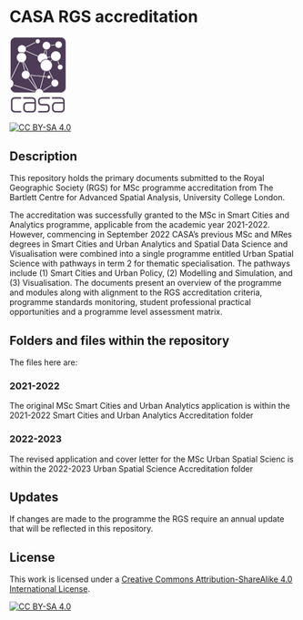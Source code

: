 # CASA RGS accreditation

<img src="general_images/casa_logo.jpg" width="100" >

[![CC BY-SA 4.0][cc-by-sa-shield]][cc-by-sa] 

## Description

This repository holds the primary documents submitted to the Royal Geographic Society (RGS) for MSc programme accreditation from The Bartlett Centre for Advanced Spatial Analysis, University College London.

The accreditation was successfully granted to the MSc in Smart Cities and Analytics programme, applicable from the academic year 2021-2022. However, commencing in September 2022 CASA’s previous MSc and MRes degrees in Smart Cities and Urban Analytics and Spatial Data Science and Visualisation were combined into a single programme entitled Urban Spatial Science with pathways in term 2 for thematic specialisation. The pathways include (1) Smart Cities and Urban Policy, (2) Modelling and Simulation, and (3) Visualisation. The documents present an overview of the programme and modules along with alignment to the RGS accreditation criteria, programme standards monitoring, student professional practical opportunities and a programme level assessment matrix.

## Folders and files within the repository

The files here are:

### 2021-2022

The original MSc Smart Cities and Urban Analytics application is within the 2021-2022 Smart Cities and Urban Analytics Accreditation folder

### 2022-2023

The revised application and cover letter for the MSc Urban Spatial Scienc is within the 2022-2023 Urban Spatial Science Accreditation folder

## Updates

If changes are made to the programme the RGS require an annual update that will be reflected in this repository.

## License

This work is licensed under a
[Creative Commons Attribution-ShareAlike 4.0 International License][cc-by-sa].

[![CC BY-SA 4.0][cc-by-sa-image]][cc-by-sa]

[cc-by-sa]: http://creativecommons.org/licenses/by-sa/4.0/
[cc-by-sa-image]: https://licensebuttons.net/l/by-sa/4.0/88x31.png
[cc-by-sa-shield]: https://img.shields.io/badge/License-CC%20BY--SA%204.0-lightgrey.svg
